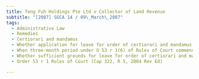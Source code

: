 ```yaml
---
title: Teng Fuh Holdings Pte Ltd v Collector of Land Revenue 
subtitle: "[2007] SGCA 14 / 09\_March\_2007"
tags:
  - Administrative Law
  - Remedies
  - Certiorari and mandamus
  - Whether application for leave for order of certiorari and mandamus made out of time
  - When three-month period under O 53 r 1(6) of Rules of Court commencing
  - Whether sufficient grounds for leave for order of certiorari and mandamus to be granted under O 53 r 1(1) of Rules of Court existing
  - Order 53 r 1 Rules of Court (Cap 322, R 5, 2004 Rev Ed)

---
```


